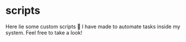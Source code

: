 # scripts

Here lie some custom scripts 📜 I have made to automate tasks inside my system. Feel free to take a look!
